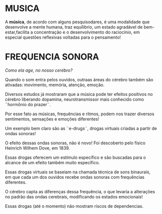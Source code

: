 <h1>MUSICA</h1>

<p>A <strong>música</strong>, de acordo com alguns pesquisodares, é uma modalidade que desenvolve a mente humana, traz equilibrio,
um estado agradável de bem-estar,facilita a concentração e o desenvolvimento do raciocínio, em especial questões reflexivas voltadas para o pensamento!</p>

<h1>FREQUENCIA SONORA</h1>

<p><em>Como ela age, no nosso cerébro?</em></p>

<p>Quando o som entra pelos ouvidos, outraas áreas do cérebro também são ativadas: movimento, memória, atenção, emoção.</p>
<p>Diversos estudos já mostraram que a música pode ter efeitos positivos no cérebro liberando dopamina, neurotransmissor mais conhecido como ¨hormônio do prazer¨.</p>
<p>Por esse fato as músicas, frequências e ritmos, podem nos trazer diversos sentimentos, sensações e emoções diferentes!</p>

<p>Um exemplo bem claro são as ¨e-drugs¨, drogas virtuais criadas a partir de ondas sonoras!</p>
<p>O efeito dessas ondas sonoras, não é novo! Foi descoberto pelo físico Heinrich Wilhem Dove, em 1839.</p>

<p>Essas drogas oferecem um estímulo específico e são buscadas para o alcance de um efeito também muito específico.</p>
<p>Essas drogas virtuais se baseiam na chamada técnica de sons binaurais, em que cada um dos ouvidos recebe ondas sonoras com frequências diferentes.</p>
<p>O cérebro capta as diferenças dessa frequência, o que levaria a alterações no padrão das ondas cerebrais, modificando os estados emocionais!</p>

<p>Essas drogas (até o momento) não mostram riscos de dependencias.</p>
